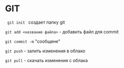 # GIT
<code> git init </code> сoздает папку git

<code>git add <название файла></code> - добавить файл для commit

<code>git commit -m</code> "сообщене"

<code>git push</code> - залить изменения в облако

<code>git pull</code> - скачать изменения с облака

